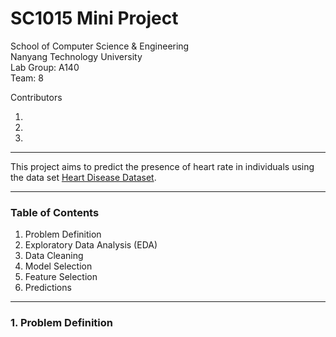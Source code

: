 # SC1015 Mini Project

School of Computer Science & Engineering \
Nanyang Technology University \
Lab Group: A140 \
Team: 8

Contributors
1. <insert name here>
2. <insert name here>
3. <insert name here>

---
This project aims to predict the presence of heart rate in individuals using the data set [Heart Disease Dataset](https://www.kaggle.com/datasets/johnsmith88/heart-disease-dataset). 

---
### Table of Contents
1. Problem Definition
2. Exploratory Data Analysis (EDA)
3. Data Cleaning
4. Model Selection
5. Feature Selection
6. Predictions

---
### 1. Problem Definition
